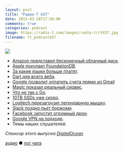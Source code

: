 ```yaml
---
layout: post
title: "Радио-Т 437"
date: 2015-03-28T17:50:00
comments: true
categories: podcast
image: https://radio-t.com/images/radio-t/rt437.jpg
filename: rt_podcast437
---
```

![](https://radio-t.com/images/radio-t/rt437.jpg)

* [Amazon представил бесконечный облачный диск](http://social.techcrunch.com/2015/03/26/amazon-goes-after-dropbox-google-microsoft-with-unlimited-cloud-drive-storage/?ncid=rss&).
* [Apple покупает FoundationDB](http://prsm.tc/FniCra).
* [За какие языки больше платят](http://prsm.tc/USgfsc).
* [﻿Dart для всего веба](http://habrahabr.ru/post/254195/).
* [Google позволит оплатить счета прямо из Gmail](http://thenextweb.com/insider/2015/03/24/google-will-reportedly-let-you-pay-bills-in-gmail-later-this-year/)
* [Magic показал реальный сервис](http://www.businessinsider.com/magic-may-be-worth-40-million-2015-3).
* [Что не так с Go](http://nomad.so/2015/03/why-gos-design-is-a-disservice-to-intelligent-programmers/).
* [10TB SSDs уже скоро](http://www.engadget.com/2015/03/27/toshiba-intel-3d-nand-chips/).
* [Logitech перезагрузит легендарную мышку](http://www.cultofmac.com/316794/logitech-mx-master-reboots-beloved-mouse/).
* [Slack поздно пьет боржоми](http://www.theregister.co.uk/2015/03/27/slack_hacked/).
* [Facebook запустит огромный дрон](http://www.theverge.com/2015/3/27/8298657/facebook-testing-aquila-internet-drones-summer-2015).
* [Google VPN на подходе](http://prsm.tc/UEgYM6).
* Темы наших слушателей.

_Спонсор этого выпуска [DigitalOcean](https://www.digitalocean.com)_

[аудио](http://cdn.radio-t.com/rt_podcast437.mp3) ● [лог чата](http://chat.radio-t.com/logs/radio-t-437.html)
<audio src="http://cdn.radio-t.com/rt_podcast437.mp3" preload="none"></audio>
